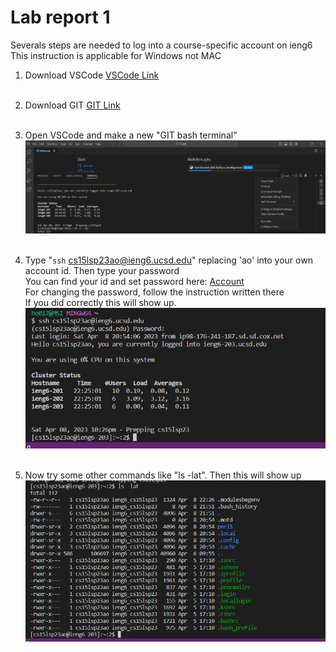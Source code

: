 # Lab report 1 

Severals steps are needed to log into a course-specific account on ieng6 <br/>
This instruction is applicable for Windows not MAC<br/>

1. Download VSCode [VSCode Link](https://code.visualstudio.com/) <br/><br/>
2. Download GIT [GIT Link](https://git-scm.com/download/win) <br/><br/>

3. Open VSCode and make a new "GIT bash terminal" 
![Image](https://github.com/hojun01720/cse15l-lab-reports/blob/main/Screenshot%202023-04-08%20211501.png?raw=true) <br/><br/>

4. Type "`ssh` cs15lsp23ao@ieng6.ucsd.edu" replacing 'ao' into your own account id. Then type your password <br/>
You can find your id and set password here: [Account](https://sdacs.ucsd.edu/~icc/index.php) <br/>
For changing the password, follow the instruction written there <br/>
If you did correctly this will show up.
![Immage](https://github.com/hojun01720/cse15l-lab-reports/blob/main/Screenshot%202023-04-08%20222709.png?raw=true)<br/><br/>

5. Now try some other commands like "ls -lat". Then this will show up <br/>
![Image](https://github.com/hojun01720/cse15l-lab-reports/blob/main/Screenshot%202023-04-08%20223125.png?raw=true)
